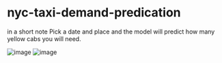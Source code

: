 # nyc-taxi-demand-predication

in a short note Pick a date and place and the model will predict how many yellow cabs you will need.

![image](https://user-images.githubusercontent.com/95572023/210792119-5abe1905-6d17-4eb2-bf4c-56061ee364cc.png)
![image](https://user-images.githubusercontent.com/95572023/210792619-e6873a23-5fd3-405b-a818-ec4446e8d1a4.png)
